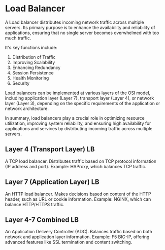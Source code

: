 # Load Balancer

A Load balancer distributes incoming network traffic across multiple servers. Its primary purpose is to enhance the availability and reliability of applications, ensuring that no single server becomes overwhelmed with too much traffic.

It's key functions include:

1. Distribution of Traffic
2. Improving Scalability
3. Enhancing Redundancy
4. Session Persistence
5. Health Monitoring
6. Security

Load balancers can be implemented at various layers of the OSI model, including application layer (Layer 7), transport layer (Layer 4), or network layer (Layer 3), depending on the specific requirements of the application or network architecture.

In summary, load balancers play a crucial role in optimizing resource utilization, improving system reliability, and ensuring high availability for applications and services by distributing incoming traffic across multiple servers.

## Layer 4 (Transport Layer) LB

A TCP load balancer. Distributes traffic based on TCP protocol information (IP address and port).
Example: HAProxy, which balances TCP traffic.

## Layer 7 (Application Layer) LB

An HTTP load balancer. Makes decisions based on content of the HTTP header, such as URL or cookie information.
Example: NGINX, which can balance HTTP/HTTPS traffic.

## Layer 4-7 Combined LB

An Application Delivery Controller (ADC). Balances traffic based on both network and application layer information.
Example: F5 BIG-IP, offering advanced features like SSL termination and content switching.
